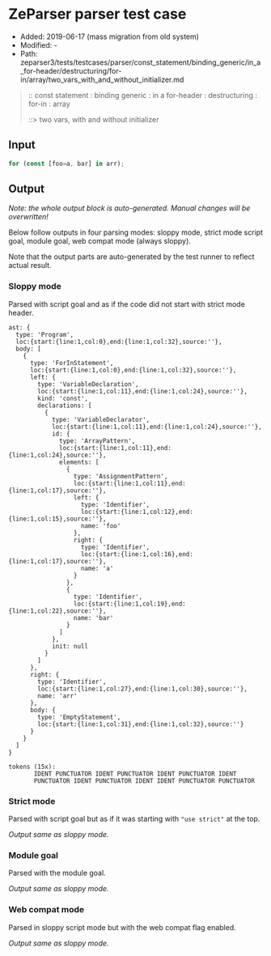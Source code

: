 # ZeParser parser test case

- Added: 2019-06-17 (mass migration from old system)
- Modified: -
- Path: zeparser3/tests/testcases/parser/const_statement/binding_generic/in_a_for-header/destructuring/for-in/array/two_vars_with_and_without_initializer.md

> :: const statement : binding generic : in a for-header : destructuring : for-in : array
>
> ::> two vars, with and without initializer

## Input

`````js
for (const [foo=a, bar] in arr);
`````

## Output

_Note: the whole output block is auto-generated. Manual changes will be overwritten!_

Below follow outputs in four parsing modes: sloppy mode, strict mode script goal, module goal, web compat mode (always sloppy).

Note that the output parts are auto-generated by the test runner to reflect actual result.

### Sloppy mode

Parsed with script goal and as if the code did not start with strict mode header.

`````
ast: {
  type: 'Program',
  loc:{start:{line:1,col:0},end:{line:1,col:32},source:''},
  body: [
    {
      type: 'ForInStatement',
      loc:{start:{line:1,col:0},end:{line:1,col:32},source:''},
      left: {
        type: 'VariableDeclaration',
        loc:{start:{line:1,col:11},end:{line:1,col:24},source:''},
        kind: 'const',
        declarations: [
          {
            type: 'VariableDeclarator',
            loc:{start:{line:1,col:11},end:{line:1,col:24},source:''},
            id: {
              type: 'ArrayPattern',
              loc:{start:{line:1,col:11},end:{line:1,col:24},source:''},
              elements: [
                {
                  type: 'AssignmentPattern',
                  loc:{start:{line:1,col:11},end:{line:1,col:17},source:''},
                  left: {
                    type: 'Identifier',
                    loc:{start:{line:1,col:12},end:{line:1,col:15},source:''},
                    name: 'foo'
                  },
                  right: {
                    type: 'Identifier',
                    loc:{start:{line:1,col:16},end:{line:1,col:17},source:''},
                    name: 'a'
                  }
                },
                {
                  type: 'Identifier',
                  loc:{start:{line:1,col:19},end:{line:1,col:22},source:''},
                  name: 'bar'
                }
              ]
            },
            init: null
          }
        ]
      },
      right: {
        type: 'Identifier',
        loc:{start:{line:1,col:27},end:{line:1,col:30},source:''},
        name: 'arr'
      },
      body: {
        type: 'EmptyStatement',
        loc:{start:{line:1,col:31},end:{line:1,col:32},source:''}
      }
    }
  ]
}

tokens (15x):
       IDENT PUNCTUATOR IDENT PUNCTUATOR IDENT PUNCTUATOR IDENT
       PUNCTUATOR IDENT PUNCTUATOR IDENT IDENT PUNCTUATOR PUNCTUATOR
`````

### Strict mode

Parsed with script goal but as if it was starting with `"use strict"` at the top.

_Output same as sloppy mode._

### Module goal

Parsed with the module goal.

_Output same as sloppy mode._

### Web compat mode

Parsed in sloppy script mode but with the web compat flag enabled.

_Output same as sloppy mode._
